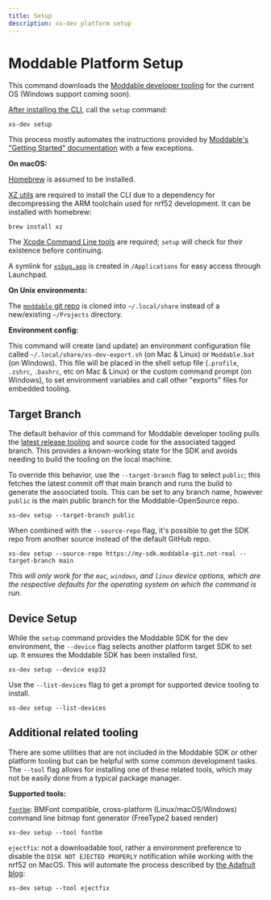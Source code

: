 ```yaml
---
title: Setup
description: xs-dev platform setup
---
```


# Moddable Platform Setup

This command downloads the [Moddable developer tooling](https://github.com/Moddable-OpenSource/moddable/blob/public/documentation/tools/tools.md) for the current OS (Windows support coming soon).

[After installing the CLI](/), call the `setup` command:

```
xs-dev setup
```

This process mostly automates the instructions provided by [Moddable's "Getting Started" documentation](https://github.com/Moddable-OpenSource/moddable/blob/public/documentation/Moddable%20SDK%20-%20Getting%20Started.md) with a few exceptions.

**On macOS:**

[Homebrew](https://brew.sh/) is assumed to be installed.

[XZ utils](https://tukaani.org/xz/) are required to install the CLI due to a dependency for decompressing the ARM toolchain used for nrf52 development. It can be installed with homebrew:

```
brew install xz
```

The [Xcode Command Line tools](https://developer.apple.com/xcode/) are required; `setup` will check for their existence before continuing.

A symlink for [`xsbug.app`](https://github.com/Moddable-OpenSource/moddable/blob/public/documentation/xs/xsbug.md) is created in `/Applications` for easy access through Launchpad.

**On Unix environments:**

The [`moddable` git repo](https://github.com/Moddable-OpenSource/moddable) is cloned into `~/.local/share` instead of a new/existing `~/Projects` directory.

**Environment config:**

This command will create (and update) an environment configuration file called `~/.local/share/xs-dev-export.sh` (on Mac & Linux) or `Moddable.bat` (on Windows). This file will be placed in the shell setup file (`.profile`, `.zshrc`, `.bashrc`, etc on Mac & Linux) or the custom command prompt (on Windows), to set environment variables and call other "exports" files for embedded tooling.

## Target Branch

The default behavior of this command for Moddable developer tooling pulls the [latest release tooling](https://github.com/Moddable-OpenSource/moddable/releases) and source code for the associated tagged branch. This provides a known-working state for the SDK and avoids needing to build the tooling on the local machine. 

To override this behavior, use the `--target-branch` flag to select `public`; this fetches the latest commit off that main branch and runs the build to generate the associated tools. This can be set to any branch name, however `public` is the main public branch for the Moddable-OpenSource repo.

```
xs-dev setup --target-branch public
```

When combined with the `--source-repo` flag, it's possible to get the SDK repo from another source instead of the default GitHub repo.

```
xs-dev setup --source-repo https://my-sdk.moddable-git.not-real --target-branch main
```

_This will only work for the `mac`, `windows`, and `linux` device options, which are the respective defaults for the operating system on which the command is run._

## Device Setup

While the `setup` command provides the Moddable SDK for the dev environment, the `--device` flag selects another platform target SDK to set up. It ensures the Moddable SDK has been installed first.

```
xs-dev setup --device esp32
```

Use the `--list-devices` flag to get a prompt for supported device tooling to install.

```
xs-dev setup --list-devices
```

## Additional related tooling

There are some utilities that are not included in the Moddable SDK or other platform tooling but can be helpful with some common development tasks. The `--tool` flag allows for installing one of these related tools, which may not be easily done from a typical package manager.

**Supported tools:**

[`fontbm`](https://github.com/vladimirgamalyan/fontbm): BMFont compatible, cross-platform (Linux/macOS/Windows) command line bitmap font generator (FreeType2 based render)

```
xs-dev setup --tool fontbm
```

`ejectfix`: not a downloadable tool, rather a environment preference to disable the `DISK NOT EJECTED PROPERLY` notification while working with the nrf52 on MacOS. This will automate the process described by [the Adafruit blog](https://blog.adafruit.com/2021/05/11/how-to-tone-down-macos-big-surs-circuitpy-eject-notifications/):

```
xs-dev setup --tool ejectfix
```
